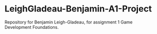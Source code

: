 # LeighGladeau-Benjamin-A1-Project
Repository for Benjamin Leigh-Gladeau, for assignment 1 Game Development Foundations. 
